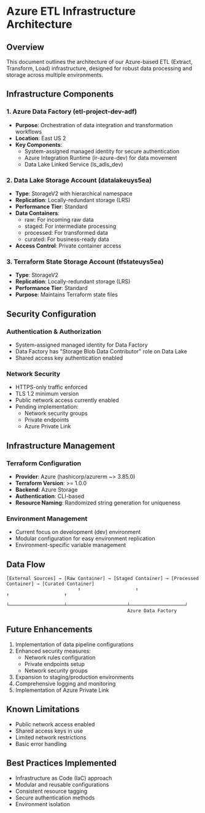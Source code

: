 # Azure ETL Infrastructure Architecture

## Overview
This document outlines the architecture of our Azure-based ETL (Extract, Transform, Load) infrastructure, designed for robust data processing and storage across multiple environments.

## Infrastructure Components

### 1. Azure Data Factory (etl-project-dev-adf)
- **Purpose**: Orchestration of data integration and transformation workflows
- **Location**: East US 2
- **Key Components**:
  - System-assigned managed identity for secure authentication
  - Azure Integration Runtime (ir-azure-dev) for data movement
  - Data Lake Linked Service (ls_adls_dev)

### 2. Data Lake Storage Account (datalakeuys5ea)
- **Type**: StorageV2 with hierarchical namespace
- **Replication**: Locally-redundant storage (LRS)
- **Performance Tier**: Standard
- **Data Containers**:
  - raw: For incoming raw data
  - staged: For intermediate processing
  - processed: For transformed data
  - curated: For business-ready data
- **Access Control**: Private container access

### 3. Terraform State Storage Account (tfstateuys5ea)
- **Type**: StorageV2
- **Replication**: Locally-redundant storage (LRS)
- **Performance Tier**: Standard
- **Purpose**: Maintains Terraform state files

## Security Configuration

### Authentication & Authorization
- System-assigned managed identity for Data Factory
- Data Factory has "Storage Blob Data Contributor" role on Data Lake
- Shared access key authentication enabled

### Network Security
- HTTPS-only traffic enforced
- TLS 1.2 minimum version
- Public network access currently enabled
- Pending implementation:
  - Network security groups
  - Private endpoints
  - Azure Private Link

## Infrastructure Management

### Terraform Configuration
- **Provider**: Azure (hashicorp/azurerm ~> 3.85.0)
- **Terraform Version**: >= 1.0.0
- **Backend**: Azure Storage
- **Authentication**: CLI-based
- **Resource Naming**: Randomized string generation for uniqueness

### Environment Management
- Current focus on development (dev) environment
- Modular configuration for easy environment replication
- Environment-specific variable management

## Data Flow
```
[External Sources] → [Raw Container] → [Staged Container] → [Processed Container] → [Curated Container]
                          ↑                    ↑                      ↑                    ↑
                          └────────────────────┴──────────────────────┴────────────────────┘
                                            Azure Data Factory
```

## Future Enhancements
1. Implementation of data pipeline configurations
2. Enhanced security measures:
   - Network rules configuration
   - Private endpoints setup
   - Network security groups
3. Expansion to staging/production environments
4. Comprehensive logging and monitoring
5. Implementation of Azure Private Link

## Known Limitations
- Public network access enabled
- Shared access keys in use
- Limited network restrictions
- Basic error handling

## Best Practices Implemented
- Infrastructure as Code (IaC) approach
- Modular and reusable configurations
- Consistent resource tagging
- Secure authentication methods
- Environment isolation